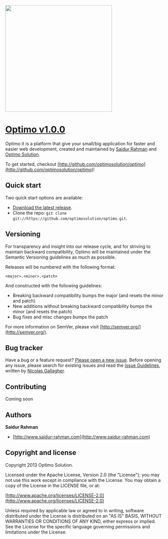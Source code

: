 <a href="http://www.optimosolution.com">
  <img src="https://raw.github.com/optimosolution/optimo/master/images/optimosolution_logo.png" width="337px">
</a>

# [Optimo v1.0.0](http://github.com/optimosolution/optimo)

Optimo it is a platform that give your small/big application for faster and easier web development, created and maintained by [Saidur Rahman](http://www.saidur-rahman.com) and [Optimo Solution](http://www.optimosolution.com).

To get started, checkout [http://github.com/optimosolution/optimo](http://github.com/optimosolution/optimo)!



## Quick start

Two quick start options are available:

* [Download the latest release](https://github.com/optimosolution/optimo/zipball/master).
* Clone the repo: `git clone git://https://github.com/optimosolution/optimo.git`.



## Versioning

For transparency and insight into our release cycle, and for striving to maintain backward compatibility, Optimo will be maintained under the Semantic Versioning guidelines as much as possible.

Releases will be numbered with the following format:

`<major>.<minor>.<patch>`

And constructed with the following guidelines:

* Breaking backward compatibility bumps the major (and resets the minor and patch)
* New additions without breaking backward compatibility bumps the minor (and resets the patch)
* Bug fixes and misc changes bumps the patch

For more information on SemVer, please visit [http://semver.org/](http://semver.org/).



## Bug tracker

Have a bug or a feature request? [Please open a new issue](https://github.com/optimosolution/optimo/issues). Before opening any issue, please search for existing issues and read the [Issue Guidelines](https://github.com/necolas/issue-guidelines), written by [Nicolas Gallagher](https://github.com/necolas/).


## Contributing

Coming soon



## Authors

**Saidur Rahman**

+ [http://www.saidur-rahman.com](http://www.saidur-rahman.com)



## Copyright and license

Copyright 2013 Optimo Solution.

Licensed under the Apache License, Version 2.0 (the "License");
you may not use this work except in compliance with the License.
You may obtain a copy of the License in the LICENSE file, or at:

  [http://www.apache.org/licenses/LICENSE-2.0](http://www.apache.org/licenses/LICENSE-2.0)

Unless required by applicable law or agreed to in writing, software
distributed under the License is distributed on an "AS IS" BASIS,
WITHOUT WARRANTIES OR CONDITIONS OF ANY KIND, either express or implied.
See the License for the specific language governing permissions and
limitations under the License.

